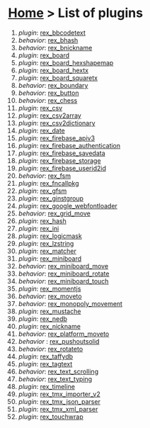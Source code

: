 # [Home](index.html) > List of plugins

1. *plugin*: [rex_bbcodetext](rex_bbcodetext.html)
2. *behavior*: [rex_bhash](rex.bhash.html)
3. *behavior*: [rex_bnickname](rex_bnickname.html)
4. *plugin*: [rex_board](rex_board.html)
5. *plugin*: [rex_board_hexshapemap](rex_board_hexshapemap.html)
6. *plugin*: [rex_board_hextx](rex_board_hextx.html)
7. *plugin*: [rex_board_squaretx](rex_board_squaretx.html)
8. *behavior*: [rex_boundary](rex_boundary.html)
9. *behavior*: [rex_button](rex_button.html)
10. *behavior*: [rex_chess](rex_chess.html)
11. *plugin*: [rex_csv](rex_csv.html)
12. *plugin*: [rex_csv2array](rex_csv2array.html)
13. *plugin*: [rex_csv2dictionary](rex_csv2dictionary.html)
14. *plugin*: [rex_date](rex_date.html)
15. *plugin*: [rex_firebase_apiv3](rex_firebase_apiv3.html)
16. *plugin*: [rex_firebase_authentication](rex_firebase_authentication.html)
17. *plugin*: [rex_firebase_savedata](rex_firebase_savedata.html)
18. *plugin*: [rex_firebase_storage](rex_firebase_storage.html)
19. *plugin*: [rex_firebase_userid2id](rex_firebase_userid2id.html)
20. *behavior*: [rex_fsm](rex_fsm.html)
21. *plugin*: [rex_fncallpkg](rex_fncallpkg.html)
22. *plugin*: [rex_gfsm](rex_gfsm.html)
23. *plugin*: [rex_ginstgroup](rex_ginstgroup.html)
24. *plugin*: [rex_google_webfontloader](rex_google_webfontloader.html)
25. *behavior*: [rex_grid_move](rex_grid_move.html)
26. *plugin*: [rex_hash](rex_hash.html)
27. *plugin*: [rex_ini](rex_ini.html)
28. *plugin*: [rex_logicmask](rex_logicmask.html)
29. *plugin*: [rex_lzstring](rex_lzstring.html)
30. *plugin*: [rex_matcher](rex_matcher.html)
31. *plugin*: [rex_miniboard](rex_miniboard.html)
32. *behavior*: [rex_miniboard_move](rex_miniboard_move.html)
33. *behavior*: [rex_miniboard_rotate](rex_miniboard_rotate.html)
34. *behavior*: [rex_miniboard_touch](rex_miniboard_touch.html)
35. *plugin*: [rex_momentjs](rex_momentjs.html)
36. *behavior*: [rex_moveto](rex_moveto.html)
37. *behavior*: [rex_monopoly_movement](rex_monopoly_movement.html)
38. *plugin*: [rex_mustache](rex_mustache.html)
39. *plugin*: [rex_nedb](rex_nedb.html)
40. *plugin*: [rex_nickname](rex_nickname.html)
41. *behavior*: [rex_platform_moveto](rex_platform_moveto.html)
42. *behavior* : [rex_pushoutsolid](rex_pushoutsolid.html)
43. *behavior*: [rex_rotateto](rex_rotateto.html)
44. *plugin*: [rex_taffydb](rex_taffydb.html)
45. *plugin*: [rex_tagtext](rex_tagtext.html)
46. *behavior*: [rex_text_scrolling](rex_text_scrolling.html)
47. *behavior*: [rex_text_typing](rex_text_typing.html)
48. *plugin*: [rex_timeline](rex_timeline.html)
49. *plugin*: [rex_tmx_importer_v2](rex_tmx_importer_v2.html)
50. *plugin*: [rex_tmx_json_parser](rex_tmx_json_parser.html)
51. *plugin*: [rex_tmx_xml_parser](rex_tmx_xml_parser.html)
52. *plugin*: [rex_touchwrap](rex_touchwrap.html)


